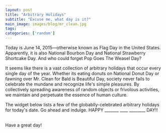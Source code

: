 ```yaml
---
layout: post
title: "Arbitrary Holidays"
subtitle: "Excuse me, what day is it?"
main_image: images/blog/mr_clean.jpg
tags:
categories: ['random']
---
```


Today is June 14, 2015&mdash;otherwise known as Flag Day in the United States. Apparently, it is also National Bourbon Day and National Strawberry Shortcake Day. And who could forget Pop Goes The Weasel Day?

It seems like there is a vast collection of arbitrary holidays that occur every single day of the year. Whether its eating donuts on National Donut Day or fawning over Mr. Clean for Bald is Beautiful Day, society never fails to celebrate the mundane and recognize life's simple pleasures. By collectively spreading awareness of random objects or frivolous activities, we maintain and perpetuate the essence of human culture.


The widget below lists a few of the globablly-celebrated arbitrary holidays for today's date. Go ahead and indulge. HAPPY _______ ____ ________ DAY!!

<script type="text/javascript">
	var width = 100%; 
	var height = 100%;
</script>
<script src="http://www.checkiday.com/widget/min.js" type="text/javascript"></script>
<br>
<div id="Checkiday"><div id="Checkiday_Footer" class="Checkiday">Have a great day!</div></div>
<br>

